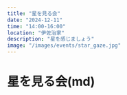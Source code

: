 ```yaml
---
title: "星を見る会"
date: "2024-12-11"
time: "14:00-16:00"
location: "伊佐治家"
description: "星を感じましょう"
image: "/images/events/star_gaze.jpg"
---
```


# 星を見る会(md)